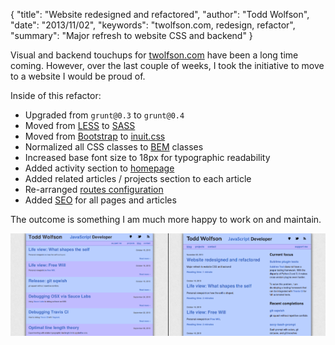 {
  "title": "Website redesigned and refactored",
  "author": "Todd Wolfson",
  "date": "2013/11/02",
  "keywords": "twolfson.com, redesign, refactor",
  "summary": "Major refresh to website CSS and backend"
}

Visual and backend touchups for [twolfson.com][] have been a long time coming. However, over the last couple of weeks, I took the initiative to move to a website I would be proud of.

[twolfson.com]: /

Inside of this refactor:

- Upgraded from `grunt@0.3` to `grunt@0.4`
- Moved from [LESS][] to [SASS][]
- Moved from [Bootstrap][] to [inuit.css][]
- Normalized all CSS classes to [BEM][] classes
- Increased base font size to 18px for typographic readability
- Added activity section to [homepage][]
- Added related articles / projects section to each article
- Re-arranged [routes configuration][]
- Added [SEO][] for all pages and articles

[LESS]: http://lesscss.org
[SASS]: http://sass-lang.com/
[Bootstrap]: http://getbootstrap.com/2.3.2/
[inuit.css]: https://github.com/csswizardry/inuit.css
[BEM]: http://bem.info/
[homepage]: /
[routes configuration]: https://github.com/twolfson/twolfson.com/tree/5738a2943023daa371800b15227ad38c55fa43d6/lib
[SEO]: http://en.wikipedia.org/wiki/Search_engine_optimization

The outcome is something I am much more happy to work on and maintain.

[![Before and after screenshot][before_after_thumb]][before_after_scaled]

[before_after_thumb]: /public/images/articles/website-redesign/before_after_thumb.png
[before_after_scaled]: /public/images/articles/website-redesign/before_after_scaled.png

